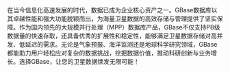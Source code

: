 在当今信息化高速发展的时代，数据已成为企业核心资产之一。GBase数据库以其卓越性能和强大功能脱颖而出，为海量卫星数据的高效存储与管理提供了坚实保障。作为国内领先的大规模并行处理（MPP）数据库产品，GBase不仅支持PB级数据量的快速存取，还具备优秀的扩展性和稳定性，能够满足卫星数据存储对高并发、低延迟的需求。无论是气象预报、海洋监测还是地球科学研究领域，GBase都能助力用户轻松应对复杂的数据挑战，挖掘数据价值，推动科研创新与业务增长。选择GBase，让您的卫星数据焕发无限可能！